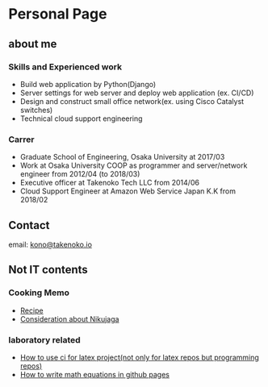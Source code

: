 # Personal Page

## about me
### Skills and Experienced work
* Build web application by Python(Django)
* Server settings for web server and deploy web application (ex. CI/CD)
* Design and construct small office network(ex. using Cisco Catalyst switches)
* Technical cloud support engineering

### Carrer
* Graduate School of Engineering, Osaka University  at 2017/03
* Work at Osaka University COOP as programmer and server/network engineer from 2012/04 (to 2018/03)
* Executive officer at Takenoko Tech LLC from 2014/06
* Cloud Support Engineer at Amazon Web Service Japan K.K from 2018/02

## Contact
email: kono@takenoko.io

## Not IT contents
### Cooking Memo
* [Recipe](/recipe/)
* [Consideration about Nikujaga](/nikujaga/)

### laboratory related
* [How to use ci for latex project(not only for latex repos but programming repos)](how_to_ci.md)
* [How to write math equations in github pages](how_to_write_math_equations.md)
